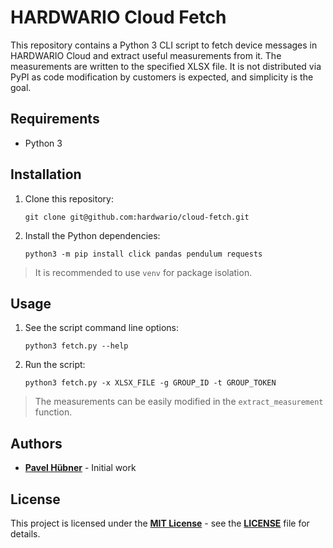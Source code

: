 # HARDWARIO Cloud Fetch

This repository contains a Python 3 CLI script to fetch device messages in HARDWARIO Cloud and extract useful measurements from it. The measurements are written to the specified XLSX file. It is not distributed via PyPI as code modification by customers is expected, and simplicity is the goal.


## Requirements

* Python 3


## Installation

1. Clone this repository:

       git clone git@github.com:hardwario/cloud-fetch.git

1. Install the Python dependencies:

       python3 -m pip install click pandas pendulum requests

> It is recommended to use `venv` for package isolation.


## Usage

1. See the script command line options:

       python3 fetch.py --help

1. Run the script:

       python3 fetch.py -x XLSX_FILE -g GROUP_ID -t GROUP_TOKEN

> The measurements can be easily modified in the `extract_measurement` function.


## Authors

* [**Pavel Hübner**](https://github.com/hubpav) - Initial work


## License

This project is licensed under the [**MIT License**](https://opensource.org/licenses/MIT/) - see the [**LICENSE**](https://github.com/hardwario/cloud-fetch/blob/master/LICENSE) file for details.
